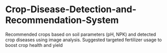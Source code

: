 # Crop-Disease-Detection-and-Recommendation-System
Recommended crops based on soil parameters (pH, NPK) and detected crop diseases using image analysis.  Suggested targeted fertilizer usage to boost crop health and yield
